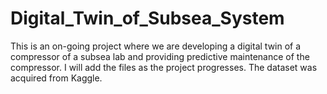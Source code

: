 # Digital_Twin_of_Subsea_System
This is an on-going project where we are developing a digital twin of a compressor of a subsea lab and providing predictive maintenance of the compressor.
I will add the files as the project progresses.
The dataset was acquired from Kaggle.
